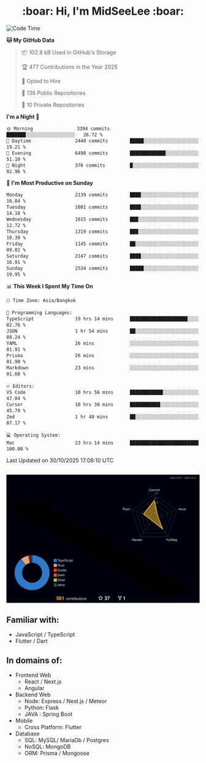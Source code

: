 <h1 align="center"> :boar: Hi, I'm MidSeeLee :boar:</h1>
 
<!--START_SECTION:waka-->
![Code Time](http://img.shields.io/badge/Code%20Time-3%2C582%20hrs%2016%20mins-blue)

**🐱 My GitHub Data** 

> 📦 102.8 kB Used in GitHub's Storage 
 > 
> 🏆 477 Contributions in the Year 2025
 > 
> 💼 Opted to Hire
 > 
> 📜 136 Public Repositories 
 > 
> 🔑 10 Private Repositories 
 > 
**I'm a Night 🦉** 

```text
🌞 Morning                3394 commits        ███████░░░░░░░░░░░░░░░░░░   26.72 % 
🌆 Daytime                2440 commits        █████░░░░░░░░░░░░░░░░░░░░   19.21 % 
🌃 Evening                6490 commits        █████████████░░░░░░░░░░░░   51.10 % 
🌙 Night                  376 commits         █░░░░░░░░░░░░░░░░░░░░░░░░   02.96 % 
```
📅 **I'm Most Productive on Sunday** 

```text
Monday                   2139 commits        ████░░░░░░░░░░░░░░░░░░░░░   16.84 % 
Tuesday                  1801 commits        ████░░░░░░░░░░░░░░░░░░░░░   14.18 % 
Wednesday                1615 commits        ███░░░░░░░░░░░░░░░░░░░░░░   12.72 % 
Thursday                 1319 commits        ███░░░░░░░░░░░░░░░░░░░░░░   10.39 % 
Friday                   1145 commits        ██░░░░░░░░░░░░░░░░░░░░░░░   09.02 % 
Saturday                 2147 commits        ████░░░░░░░░░░░░░░░░░░░░░   16.91 % 
Sunday                   2534 commits        █████░░░░░░░░░░░░░░░░░░░░   19.95 % 
```


📊 **This Week I Spent My Time On** 

```text
🕑︎ Time Zone: Asia/Bangkok

💬 Programming Languages: 
TypeScript               19 hrs 14 mins      █████████████████████░░░░   82.76 % 
JSON                     1 hr 54 mins        ██░░░░░░░░░░░░░░░░░░░░░░░   08.24 % 
YAML                     26 mins             ░░░░░░░░░░░░░░░░░░░░░░░░░   01.91 % 
Prisma                   26 mins             ░░░░░░░░░░░░░░░░░░░░░░░░░   01.90 % 
Markdown                 23 mins             ░░░░░░░░░░░░░░░░░░░░░░░░░   01.68 % 

🔥 Editors: 
VS Code                  10 hrs 56 mins      ████████████░░░░░░░░░░░░░   47.04 % 
Cursor                   10 hrs 38 mins      ███████████░░░░░░░░░░░░░░   45.79 % 
Zed                      1 hr 40 mins        ██░░░░░░░░░░░░░░░░░░░░░░░   07.17 % 

💻 Operating System: 
Mac                      23 hrs 14 mins      █████████████████████████   100.00 % 
```


 Last Updated on 30/10/2025 17:08:10 UTC
<!--END_SECTION:waka-->

##

![](./profile-3d-contrib/profile-night-rainbow.svg)

## Familiar with:
- JavaScript / TypeScript
- Flutter / Dart

## In domains of:
- Frontend Web
  - React / Next.js
  - Angular
- Backend Web
  - Node: Express / Nest.js / Meteor
  - Python: Flask
  - JAVA : Spring Boot
- Mobile
  - Cross Platform: Flutter
- Database
  - SQL: MySQL/ MariaDb / Postgres
  - NoSQL: MongoDB
  - ORM: Prisma / Mongoose

